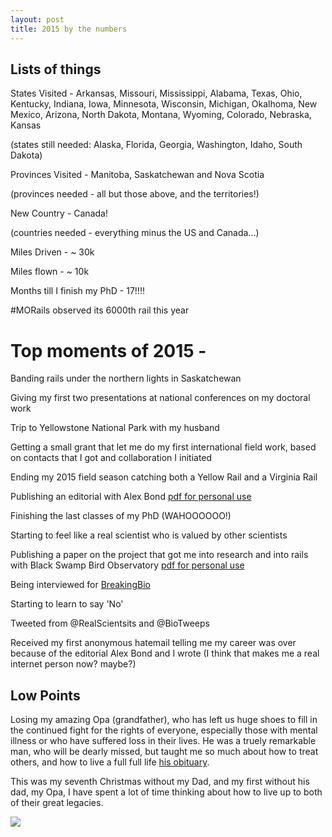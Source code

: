 ```yaml
---
layout: post
title: 2015 by the numbers
---
```


## Lists of things

States Visited - Arkansas, Missouri, Mississippi, Alabama, Texas, Ohio, Kentucky, Indiana, Iowa, Minnesota, Wisconsin, Michigan, Okalhoma, New Mexico, Arizona, North Dakota, Montana, Wyoming, Colorado, Nebraska, Kansas

(states still needed: Alaska, Florida, Georgia, Washington, Idaho, South Dakota)

Provinces Visited - Manitoba, Saskatchewan and Nova Scotia

(provinces needed - all but those above, and the territories!)

New Country - Canada!

(countries needed - everything minus the US and Canada...)

Miles Driven - ~ 30k

Miles flown - ~ 10k

Months till I finish my PhD - 17!!!!

#MORails observed its 6000th rail this year

# Top moments of 2015 -

Banding rails under the northern lights in Saskatchewan

Giving my first two presentations at national conferences on my doctoral work

Trip to Yellowstone National Park with my husband

Getting a small grant that let me do my first international field work, based on contacts that I got and collaboration I initiated 

Ending my 2015 field season catching both a Yellow Rail and a Virginia Rail

Publishing an editorial with Alex Bond [pdf for personal use](https://www.researchgate.net/publication/283791283_Volunteer_Field_Technicians_Are_Bad_for_Wildlife_Ecology)

Finishing the last classes of my PhD (WAHOOOOOO!) 

Starting to feel like a real scientist who is valued by other scientists 

Publishing a paper on the project that got me into research and into rails with Black Swamp Bird Observatory [pdf for personal use](https://www.researchgate.net/publication/282289695_Comparison_of_Arrival_Dates_of_Rail_Migration_in_the_Southwest_Lake_Erie_Marshes_Ohio_USA)

Being interviewed for [BreakingBio](http://breakingbio.com/2015/11/10/bb94-rallying-for-rails-with-auriel-fournier/)

Starting to learn to say 'No' 

Tweeted from @RealScientsits and @BioTweeps 

Received my first anonymous hatemail telling me my career was over because of the editorial Alex Bond and I wrote (I think that makes me a real internet person now? maybe?)

## Low Points

Losing my amazing Opa (grandfather), who has left us huge shoes to fill in the continued fight for the rights of everyone, especially those with mental illness or who have suffered loss in their lives. He was a truely remarkable man, who will be dearly missed, but taught me so much about how to treat others, and how to live a full full life [his obituary](http://www.legacy.com/obituaries/toledoblade/obituary.aspx?pid=175746839). 

This was my seventh Christmas without my Dad, and my first without his dad, my Opa, I have spent a lot of time thinking about how to live up to both of their great legacies. 

![](http://i.imgur.com/gw6l9Pe.jpg)
